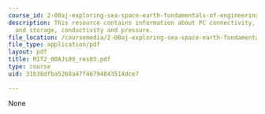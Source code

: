 ```yaml
---
course_id: 2-00aj-exploring-sea-space-earth-fundamentals-of-engineering-design-spring-2009
description: This resource contains information about PC connectivity, data manipulation
  and storage, conductivity and pressure.
file_location: /coursemedia/2-00aj-exploring-sea-space-earth-fundamentals-of-engineering-design-spring-2009/31b38dfba5268a47f46794843514dce7_MIT2_00AJs09_res03.pdf
file_type: application/pdf
layout: pdf
title: MIT2_00AJs09_res03.pdf
type: course
uid: 31b38dfba5268a47f46794843514dce7

---
```

None